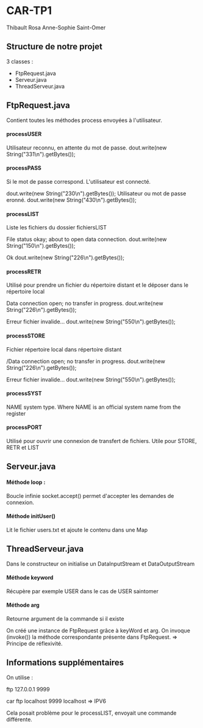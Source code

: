 # CAR-TP1


Thibault Rosa
Anne-Sophie Saint-Omer


Structure de notre projet
-------------------------

3 classes :
- FtpRequest.java 
- Serveur.java
- ThreadServeur.java



FtpRequest.java 
---------------

Contient toutes les méthodes process envoyées à l'utilisateur.

 
#### processUSER

Utilisateur reconnu, en attente du mot de passe.
dout.write(new String("331\n").getBytes());


#### processPASS

Si le mot de passe correspond. L'utilisateur est connecté.

dout.write(new String("230\n").getBytes());
Utilisateur ou mot de passe eronné.
dout.write(new String("430\n").getBytes());


#### processLIST

Liste les fichiers du dossier fichiersLIST

File status okay; about to open data connection.
dout.write(new String("150\n").getBytes());

Ok
dout.write(new String("226\n").getBytes());


#### processRETR

Utilisé pour prendre un fichier du répertoire distant et le déposer dans le répertoire local
	
Data connection open; no transfer in progress.
dout.write(new String("226\n").getBytes());

Erreur fichier invalide...
dout.write(new String("550\n").getBytes());



#### processSTORE

Fichier répertoire local dans répertoire distant

/Data connection open; no transfer in progress.
dout.write(new String("226\n").getBytes());

Erreur fichier invalide...
dout.write(new String("550\n").getBytes());


#### processSYST

NAME system type. Where NAME is an official system name from the register


#### processPORT

Utilisé pour ouvrir une connexion de transfert de fichiers.
Utile pour STORE, RETR et LIST




Serveur.java 
------------



#### Méthode loop : 

Boucle infinie
socket.accept() permet d'accepter les demandes de connexion.


#### Méthode initUser()

Lit le fichier users.txt et ajoute le contenu dans une Map





ThreadServeur.java
-------------------


Dans le constructeur on initialise un DataInputStream et DataOutputStream

#### Méthode keyword

Récupère par exemple USER dans le cas de USER saintomer


#### Méthode arg

Retourne argument de la commande si il existe


On créé une instance de FtpRequest grâce à keyWord et arg. On invoque (invoke()) la méthode correspondante présente dans FtpRequest.
 => Principe de réflexivité. 





Informations supplémentaires
----------------------------


On utilise : 

ftp 127.0.0.1 9999 

car ftp localhost 9999 localhost => IPV6

Cela posait problème pour le processLIST, envoyait une commande différente.








